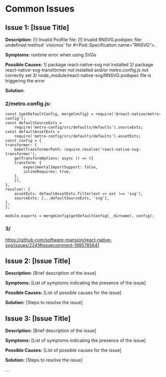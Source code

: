 # Common Issues

## Issue 1: [Issue Title]

**Description:** [!] Invalid Podfile file:
[!] Invalid RNSVG.podspec file: undefined method `visionos' for #<Pod::Specification name="RNSVG">.

**Symptoms:** runtime error when using SVGs

**Possible Causes:** 1/ package react-native-svg not installed 2/ package react-native-svg-transformer not installed and/or metro.config.js not correctly set 3/ node_module/react-native-svg/RNSVG.podspec file is triggering the error

**Solution:**

### 2/metro.config.js:

    const {getDefaultConfig, mergeConfig} = require('@react-native/metro-config');
    const defaultSourceExts =
        require('metro-config/src/defaults/defaults').sourceExts;
    const defaultAssetExts =
        require('metro-config/src/defaults/defaults').assetExts;
    const config = {
    transformer: {
        babelTransformerPath: require.resolve('react-native-svg-transformer'),
        getTransformOptions: async () => ({
        transform: {
            experimentalImportSupport: false,
            inlineRequires: true,
        },
        }),
    },
    resolver: {
        assetExts: defaultAssetExts.filter(ext => ext !== 'svg'),
        sourceExts: [...defaultSourceExts, 'svg'],
    },
    };

    module.exports = mergeConfig(getDefaultConfig(__dirname), config);

### 3/

https://github.com/software-mansion/react-native-svg/issues/2241#issuecomment-1985785641

## Issue 2: [Issue Title]

**Description:** [Brief description of the issue]

**Symptoms:** [List of symptoms indicating the presence of the issue]

**Possible Causes:** [List of possible causes for the issue]

**Solution:** [Steps to resolve the issue]

## Issue 3: [Issue Title]

**Description:** [Brief description of the issue]

**Symptoms:** [List of symptoms indicating the presence of the issue]

**Possible Causes:** [List of possible causes for the issue]

**Solution:** [Steps to resolve the issue]

...
